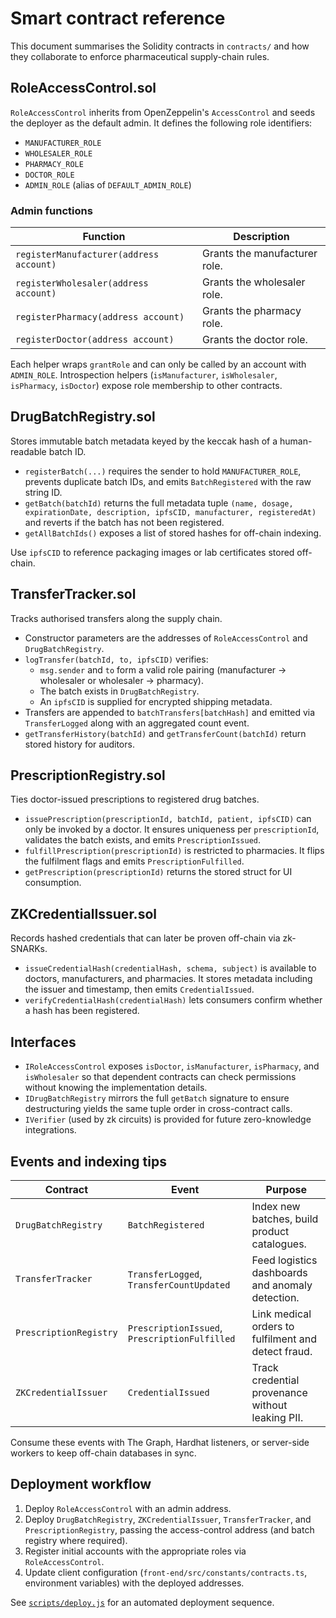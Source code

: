 # Smart contract reference

This document summarises the Solidity contracts in `contracts/` and how they collaborate to enforce pharmaceutical supply-chain rules.

## RoleAccessControl.sol

`RoleAccessControl` inherits from OpenZeppelin's `AccessControl` and seeds the deployer as the default admin. It defines the following role identifiers:

- `MANUFACTURER_ROLE`
- `WHOLESALER_ROLE`
- `PHARMACY_ROLE`
- `DOCTOR_ROLE`
- `ADMIN_ROLE` (alias of `DEFAULT_ADMIN_ROLE`)

### Admin functions

| Function | Description |
| --- | --- |
| `registerManufacturer(address account)` | Grants the manufacturer role. |
| `registerWholesaler(address account)` | Grants the wholesaler role. |
| `registerPharmacy(address account)` | Grants the pharmacy role. |
| `registerDoctor(address account)` | Grants the doctor role. |

Each helper wraps `grantRole` and can only be called by an account with `ADMIN_ROLE`. Introspection helpers (`isManufacturer`, `isWholesaler`, `isPharmacy`, `isDoctor`) expose role membership to other contracts.

## DrugBatchRegistry.sol

Stores immutable batch metadata keyed by the keccak hash of a human-readable batch ID.

- `registerBatch(...)` requires the sender to hold `MANUFACTURER_ROLE`, prevents duplicate batch IDs, and emits `BatchRegistered` with the raw string ID.
- `getBatch(batchId)` returns the full metadata tuple `(name, dosage, expirationDate, description, ipfsCID, manufacturer, registeredAt)` and reverts if the batch has not been registered.
- `getAllBatchIds()` exposes a list of stored hashes for off-chain indexing.

Use `ipfsCID` to reference packaging images or lab certificates stored off-chain.

## TransferTracker.sol

Tracks authorised transfers along the supply chain.

- Constructor parameters are the addresses of `RoleAccessControl` and `DrugBatchRegistry`.
- `logTransfer(batchId, to, ipfsCID)` verifies:
  - `msg.sender` and `to` form a valid role pairing (manufacturer → wholesaler or wholesaler → pharmacy).
  - The batch exists in `DrugBatchRegistry`.
  - An `ipfsCID` is supplied for encrypted shipping metadata.
- Transfers are appended to `batchTransfers[batchHash]` and emitted via `TransferLogged` along with an aggregated count event.
- `getTransferHistory(batchId)` and `getTransferCount(batchId)` return stored history for auditors.

## PrescriptionRegistry.sol

Ties doctor-issued prescriptions to registered drug batches.

- `issuePrescription(prescriptionId, batchId, patient, ipfsCID)` can only be invoked by a doctor. It ensures uniqueness per `prescriptionId`, validates the batch exists, and emits `PrescriptionIssued`.
- `fulfillPrescription(prescriptionId)` is restricted to pharmacies. It flips the fulfilment flags and emits `PrescriptionFulfilled`.
- `getPrescription(prescriptionId)` returns the stored struct for UI consumption.

## ZKCredentialIssuer.sol

Records hashed credentials that can later be proven off-chain via zk-SNARKs.

- `issueCredentialHash(credentialHash, schema, subject)` is available to doctors, manufacturers, and pharmacies. It stores metadata including the issuer and timestamp, then emits `CredentialIssued`.
- `verifyCredentialHash(credentialHash)` lets consumers confirm whether a hash has been registered.

## Interfaces

- `IRoleAccessControl` exposes `isDoctor`, `isManufacturer`, `isPharmacy`, and `isWholesaler` so that dependent contracts can check permissions without knowing the implementation details.
- `IDrugBatchRegistry` mirrors the full `getBatch` signature to ensure destructuring yields the same tuple order in cross-contract calls.
- `IVerifier` (used by zk circuits) is provided for future zero-knowledge integrations.

## Events and indexing tips

| Contract | Event | Purpose |
| --- | --- | --- |
| `DrugBatchRegistry` | `BatchRegistered` | Index new batches, build product catalogues. |
| `TransferTracker` | `TransferLogged`, `TransferCountUpdated` | Feed logistics dashboards and anomaly detection. |
| `PrescriptionRegistry` | `PrescriptionIssued`, `PrescriptionFulfilled` | Link medical orders to fulfilment and detect fraud. |
| `ZKCredentialIssuer` | `CredentialIssued` | Track credential provenance without leaking PII. |

Consume these events with The Graph, Hardhat listeners, or server-side workers to keep off-chain databases in sync.

## Deployment workflow

1. Deploy `RoleAccessControl` with an admin address.
2. Deploy `DrugBatchRegistry`, `ZKCredentialIssuer`, `TransferTracker`, and `PrescriptionRegistry`, passing the access-control address (and batch registry where required).
3. Register initial accounts with the appropriate roles via `RoleAccessControl`.
4. Update client configuration (`front-end/src/constants/contracts.ts`, environment variables) with the deployed addresses.

See [`scripts/deploy.js`](../scripts/deploy.js) for an automated deployment sequence.

